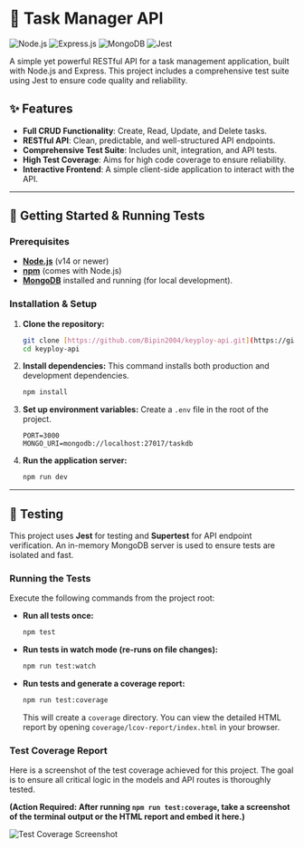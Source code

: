 # 📝 Task Manager API

![Node.js](https://img.shields.io/badge/Node.js-339933?style=for-the-badge&logo=nodedotjs&logoColor=white)
![Express.js](https://img.shields.io/badge/Express.js-000000?style=for-the-badge&logo=express&logoColor=white)
![MongoDB](https://img.shields.io/badge/MongoDB-47A248?style=for-the-badge&logo=mongodb&logoColor=white)
![Jest](https://img.shields.io/badge/Jest-C21325?style=for-the-badge&logo=jest&logoColor=white)

A simple yet powerful RESTful API for a task management application, built with Node.js and Express. This project includes a comprehensive test suite using Jest to ensure code quality and reliability.

## ✨ Features

-   **Full CRUD Functionality**: Create, Read, Update, and Delete tasks.
-   **RESTful API**: Clean, predictable, and well-structured API endpoints.
-   **Comprehensive Test Suite**: Includes unit, integration, and API tests.
-   **High Test Coverage**: Aims for high code coverage to ensure reliability.
-   **Interactive Frontend**: A simple client-side application to interact with the API.

---

## 🚀 Getting Started & Running Tests

### Prerequisites

-   [**Node.js**](https://nodejs.org/) (v14 or newer)
-   [**npm**](https://www.npmjs.com/) (comes with Node.js)
-   [**MongoDB**](https://www.mongodb.com/try/download/community) installed and running (for local development).

### Installation & Setup

1.  **Clone the repository:**
    ```sh
    git clone [https://github.com/Bipin2004/keyploy-api.git](https://github.com/Bipin2004/keyploy-api.git)
    cd keyploy-api
    ```

2.  **Install dependencies:**
    This command installs both production and development dependencies.
    ```sh
    npm install
    ```

3.  **Set up environment variables:**
    Create a `.env` file in the root of the project.
    ```env
    PORT=3000
    MONGO_URI=mongodb://localhost:27017/taskdb
    ```

4.  **Run the application server:**
    ```sh
    npm run dev
    ```

---

## 🧪 Testing

This project uses **Jest** for testing and **Supertest** for API endpoint verification. An in-memory MongoDB server is used to ensure tests are isolated and fast.

### Running the Tests

Execute the following commands from the project root:

-   **Run all tests once:**
    ```sh
    npm test
    ```

-   **Run tests in watch mode (re-runs on file changes):**
    ```sh
    npm run test:watch
    ```

-   **Run tests and generate a coverage report:**
    ```sh
    npm run test:coverage
    ```
    This will create a `coverage` directory. You can view the detailed HTML report by opening `coverage/lcov-report/index.html` in your browser.

### Test Coverage Report

Here is a screenshot of the test coverage achieved for this project. The goal is to ensure all critical logic in the models and API routes is thoroughly tested.

**(Action Required: After running `npm run test:coverage`, take a screenshot of the terminal output or the HTML report and embed it here.)**

![Test Coverage Screenshot](https://placehold.co/800x200/f0f0f0/333?text=PASTE+YOUR+COVERAGE+SCREENSHOT+HERE)
